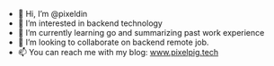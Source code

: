 - 👋 Hi, I’m @pixeldin
- 👀 I’m interested in backend technology
- 🌱 I’m currently learning go and summarizing past work experience
- 💞️ I’m looking to collaborate on backend remote job.
- 📫 You can reach me with my blog: www.pixelpig.tech

<!---
pixeldin/pixeldin is a ✨ special ✨ repository because its `README.md` (this file) appears on your GitHub profile.
You can click the Preview link to take a look at your changes.
--->
